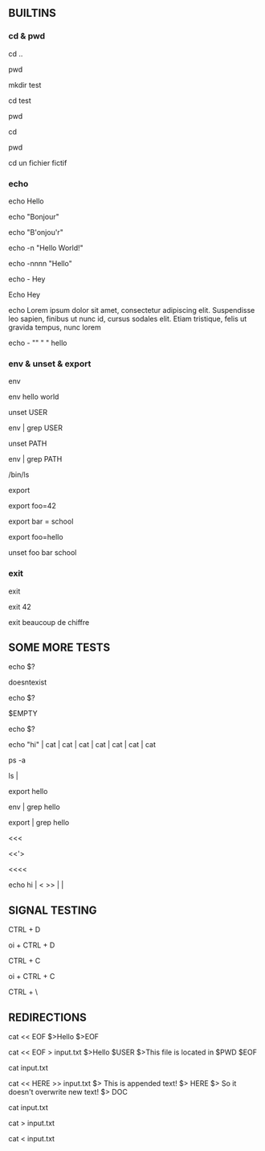 <h2>BUILTINS</h2>

<h3>cd & pwd</h3>

cd ..

pwd

mkdir test

cd test

pwd

cd

pwd

cd un fichier fictif

<h3>echo</h3>

echo Hello

echo "Bonjour"

echo "B'onjou'r"

echo -n "Hello World!"

echo -nnnn "Hello"

echo - Hey

Echo Hey

echo Lorem ipsum dolor sit amet, consectetur adipiscing elit. Suspendisse leo sapien, finibus ut nunc id, cursus sodales elit. Etiam tristique, felis ut gravida tempus, nunc lorem 

echo - "" "  " hello

<h3>env & unset & export</h3>

env

env hello world 

unset USER

env | grep USER

unset PATH

env | grep PATH

/bin/ls

export

export foo=42

export bar = school

export foo=hello

unset foo bar school

<h3>exit</h3>

exit 

exit 42

exit beaucoup de chiffre

<h2>SOME MORE TESTS</h2>

echo $?

doesntexist

echo $?

$EMPTY

echo $?

echo "hi" | cat | cat | cat | cat | cat | cat | cat

ps -a

ls |

export hello

env | grep hello

export | grep hello

<<<

<<'>

<<<<

echo hi |  < >>   |  |


<h2>SIGNAL TESTING</h2>

CTRL + D

oi + CTRL + D

CTRL + C

oi + CTRL + C

CTRL + \

<h2>REDIRECTIONS</h2>

cat << EOF
$>Hello
$>EOF

cat << EOF > input.txt
$>Hello $USER
$>This file is located in $PWD
$EOF

cat input.txt

cat << HERE >> input.txt
$> This is appended text!
$> HERE
$> So it doesn't overwrite new text!
$> DOC

cat input.txt

cat > input.txt

cat < input.txt
